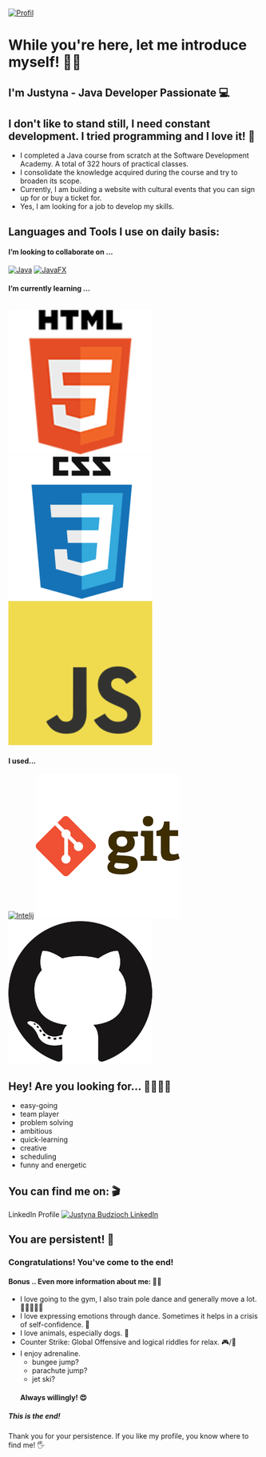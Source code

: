 ###
[![Profil](https://encrypted-tbn0.gstatic.com/images?q=tbn:ANd9GcQvVHis4YRMT2tHT1R56wra3fp0LLptp8_d1vkDpSuGC1LW_T2kdB0zyaAUaAQJl764NeQ&usqp=CAU)](https://github.com/Justyna1602)

# While you're here, let me introduce myself!  🙋‍♀️


## I'm Justyna - Java Developer Passionate 💻


## I don't like to stand still, I need constant development. I tried programming and I love it! 💌

- I completed a Java course from scratch at the Software Development Academy. A total of 322 hours of practical classes.
- I consolidate the knowledge acquired during the course and try to broaden its scope.
- Currently, I am building a website with cultural events that you can sign up for or buy a ticket for.
- Yes, I am looking for a job to develop my skills.

## Languages and Tools I use on daily basis:
#### I’m looking to collaborate on ...
[![Java](https://raw.githubusercontent.com/frekele/docker-java/master/java-logo.png)](https://github.com/Justyna1602)     [![JavaFX](https://sdtimes.com/wp-content/uploads/2018/03/jfxlogopad1.png)](https://github.com/Justyna1602)  
#### I’m currently learning ...
[  
![HTML5](https://raw.githubusercontent.com/github/explore/80688e429a7d4ef2fca1e82350fe8e3517d3494d/topics/html/html.png)](https://github.com/Justyna1602) [![CSS3](https://raw.githubusercontent.com/github/explore/80688e429a7d4ef2fca1e82350fe8e3517d3494d/topics/css/css.png)](https://github.com/Justyna1602) [![JavaScript](https://raw.githubusercontent.com/github/explore/80688e429a7d4ef2fca1e82350fe8e3517d3494d/topics/javascript/javascript.png)](https://github.com/Justyna1602)
#### I used...
[![Intelij](https://encrypted-tbn0.gstatic.com/images?q=tbn:ANd9GcRYx20AN2Ln_AcEG69zks0Uy4U-VRvekRaMOg&usqp=CAU)](https://github.com/Justyna1602)  [![Git](https://raw.githubusercontent.com/github/explore/80688e429a7d4ef2fca1e82350fe8e3517d3494d/topics/git/git.png)](https://github.com/Justyna1602)  [![GitHub](https://raw.githubusercontent.com/github/explore/78df643247d429f6cc873026c0622819ad797942/topics/github/github.png)](https://github.com/Justyna1602)


## Hey! Are you looking for...  🕵️‍♂️🕵️‍♀️
-   easy-going
-   team player
-   problem solving
-   ambitious
-   quick-learning
-   creative
- scheduling
- funny and energetic

##  You can find me on: 🎬

LinkedIn Profile
[![Justyna Budzioch LinkedIn](https://secure.webtoolhub.com/static/resources/icons/set12/67a6bfe51535.png)](https://www.linkedin.com/in/justyna-budzioch/)

## You are persistent! 👏
### Congratulations! You've come to the end!
#### Bonus .. Even more information about me: 🐱‍👤
- I love going to the gym, I also train pole dance and generally move a lot. 🏋️‍♀️🤸‍♀️💪
- I love expressing emotions through dance. Sometimes it helps in a crisis of self-confidence. 💃
- I love animals, especially dogs. 🐶
- Counter Strike: Global Offensive and logical riddles for relax. 🎮/🧠
-  I enjoy adrenaline. 
	- bungee jump? 
	- parachute jump?
	- jet ski? 
	#### Always willingly!  😍

##### This is the end!
Thank you for your persistence. If you like my profile, you know where to find me! 🖐

